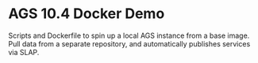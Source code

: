# AGS 10.4 Docker Demo

Scripts and Dockerfile to spin up a local AGS instance from a base image.
Pull data from a separate repository, and automatically publishes services via SLAP.
